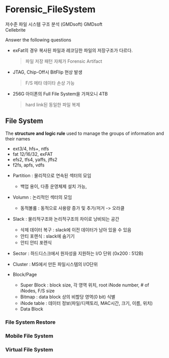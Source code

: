 # Forensic_FileSystem
저수준 파일 시스템 구조 분석 (GMDsoft)
GMDsoft <br>
Cellebrite <br>

Answer the following questions <br>
- exFat의 경우 복사된 파일과 레코딩한 파일의 저장구조가 다르다.
  > 파일 저장 패턴 자체가 Forensic Artifact
- JTAG, Chip-Off시 BitFlip 현상 발생
  > F/S 메타 데이타 손상 가능
- 256G 아이폰의 Full File System을 가져오니 4TB
  > hard link된 동일한 파일 복제

## File System
The **structure and logic rule** used to manage the groups of information and their names
- ext3/4, hfs+, ntfs
- fat 12/16/32, exFAT
- efs2, tfs4, yaffs, jffs2
- f2fs, apfs, vdfs

* Partition : 물리적으로 연속된 섹터의 모임
  - 백업 용이, 다종 운영체제 설치 가능, 
* Volumn : 논리적인 섹터의 모임
  - 동적볼륨 : 동적으로 사용량 증가 및 추가/저거 -> 오라클
* Slack : 물리적구조와 논리적구조의 차이로 낭비되는 공간
  - 삭제 데이터 복구 : slack에 이전 데이터가 남아 있을 수 있음
  - 안티 포렌식 : slack에 숨기기
  - 안티 안티 포렌식

* Sector : 하드디스크에서 원자성을 지원하는 I/O 단위 (0x200 : 512B)
* Cluster : MS에서 만든 파일시스템의 I/O단위
* Block/Page
  - Super Block : block size, 각 영역 위치, root iNode number, # of iNodes, F/S size
  - Bitmap : data block 상의 비할당 영역(0 bit) 식별
  - iNode table : 데이터 정보(파일/디렉토리, MAC시간, 크기, 이름, 위치)
  - Data Block

### File System Restore

### Mobile File System

### Virtual File System
